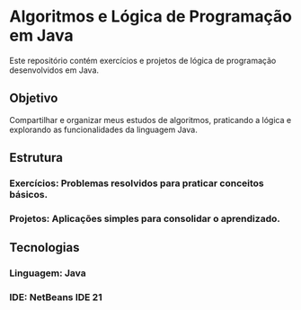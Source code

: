# Algoritmos e Lógica de Programação em Java
Este repositório contém exercícios e projetos de lógica de programação desenvolvidos em Java.

## Objetivo
Compartilhar e organizar meus estudos de algoritmos, praticando a lógica e explorando as funcionalidades da linguagem Java.

## Estrutura
### Exercícios: Problemas resolvidos para praticar conceitos básicos.
### Projetos: Aplicações simples para consolidar o aprendizado.

## Tecnologias
### Linguagem: Java
### IDE: NetBeans IDE 21
